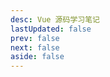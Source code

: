 ```yaml
---
desc: Vue 源码学习笔记
lastUpdated: false
prev: false
next: false
aside: false
---
```


<SummaryPage path="/源码学习/Vue/" :desc="$frontmatter.desc"></SummaryPage>
